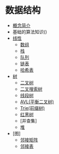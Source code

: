# 数据结构
* [概念简介]()
* 基础的算法知识()
* [线性]()
  * [数组]()
  * [栈]()
  * [队列]()
  * [链表]()
  * [哈希表]()
* [树]()
  * [二叉树]()
  * [二叉搜索树]()
  * [线段树]()
  * [AVL(平衡二叉树)]()
  * [Trie(前缀树)]()
  * [红黑树]()
  * [并查集]
  * [堆]()
* [图]
  * [邻接矩阵]()
  * [邻接表]()
  
